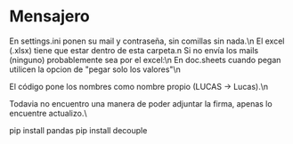 # Mensajero
En settings.ini ponen su mail y contraseña, sin comillas sin nada.\n
El excel (.xlsx) tiene que estar dentro de esta carpeta.n
Si no envía los mails (ninguno) probablemente sea por el excel:\n
 En doc.sheets cuando pegan utilicen la opcion de "pegar solo los valores"\n
 
El código pone los nombres como nombre propio (LUCAS -> Lucas).\n

Todavia no encuentro una manera de poder adjuntar la firma, apenas lo encuentre actualizo.\

pip install pandas
pip install decouple

